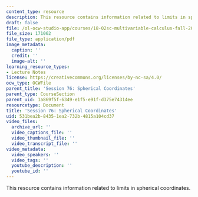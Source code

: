 ```yaml
---
content_type: resource
description: This resource contains information related to limits in spherical coordinates.
draft: false
file: /ol-ocw-studio-app/courses/18-02sc-multivariable-calculus-fall-2010/531bea2b84351ea2732b4815a104cd37_MIT18_02SC_notes_32.pdf
file_size: 171062
file_type: application/pdf
image_metadata:
  caption: ''
  credit: ''
  image-alt: ''
learning_resource_types:
- Lecture Notes
license: https://creativecommons.org/licenses/by-nc-sa/4.0/
ocw_type: OCWFile
parent_title: 'Session 76: Spherical Coordinates'
parent_type: CourseSection
parent_uid: 1a869f5f-6349-e1f5-e91f-d375e74314ee
resourcetype: Document
title: 'Session 76: Spherical Coordinates'
uid: 531bea2b-8435-1ea2-732b-4815a104cd37
video_files:
  archive_url: ''
  video_captions_file: ''
  video_thumbnail_file: ''
  video_transcript_file: ''
video_metadata:
  video_speakers: ''
  video_tags: ''
  youtube_description: ''
  youtube_id: ''
---
```

This resource contains information related to limits in spherical coordinates.